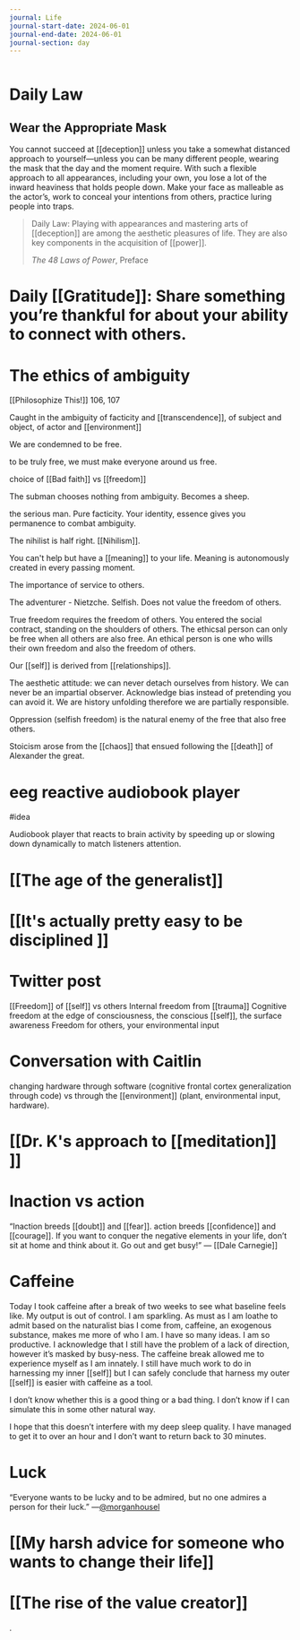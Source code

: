 ```yaml
---
journal: Life
journal-start-date: 2024-06-01
journal-end-date: 2024-06-01
journal-section: day
---
```


```calendar-nav
```

# Daily Law
## Wear the Appropriate Mask

You cannot succeed at [[deception]] unless you take a somewhat distanced approach to yourself—unless you can be many different people, wearing the mask that the day and the moment require. With such a flexible approach to all appearances, including your own, you lose a lot of the inward heaviness that holds people down. Make your face as malleable as the actor’s, work to conceal your intentions from others, practice luring people into traps.

> Daily Law: Playing with appearances and mastering arts of [[deception]] are among the aesthetic pleasures of life. They are also key components in the acquisition of [[power]].
> 
> _The 48 Laws of Power_, Preface

# Daily [[Gratitude]]: Share something you’re thankful for about your ability to connect with others.


# The ethics of ambiguity
[[Philosophize This!]]
106, 107

Caught in the ambiguity of facticity and [[transcendence]], of subject and object, of actor and [[environment]] 

We are condemned to be free.

to be truly free, we must make everyone around us free.

choice of 
[[Bad faith]] vs [[freedom]] 

The subman chooses nothing from ambiguity. Becomes a sheep.

the serious man. Pure facticity. Your identity, essence gives you permanence to combat ambiguity.

The nihilist is half right. [[Nihilism]].

You can't help but have a [[meaning]] to your life. Meaning is autonomously created in every passing moment. 

The importance of service to others.

The adventurer - Nietzche. Selfish. Does not value the freedom of others. 

True freedom requires the freedom of others. You entered the social contract, standing on the shoulders of others. The ethicsal person can only be free when all others are also free. An ethical person is one who wills their own freedom and also the freedom of others. 

Our [[self]] is derived from [[relationships]]. 

The aesthetic attitude: we can never detach ourselves from history. We can never be an impartial observer. Acknowledge bias instead of pretending you can avoid it. We are history unfolding therefore we are partially responsible.

Oppression (selfish freedom) is the natural enemy of the free that also free others.

Stoicism arose from the [[chaos]] that ensued following the [[death]] of Alexander the great.

# eeg reactive audiobook player
#idea 

Audiobook player that reacts to brain activity by speeding up or slowing down dynamically to match listeners attention. 

# [[The age of the generalist]]


# [[It's actually pretty easy to be disciplined ]]


# Twitter post

[[Freedom]] of [[self]] vs others
Internal freedom from [[trauma]]
Cognitive freedom at the edge of consciousness, the conscious [[self]], the surface awareness
Freedom for others, your environmental input

# Conversation with Caitlin
changing hardware through software (cognitive frontal cortex generalization through code) vs through the [[environment]] (plant, environmental input, hardware).

# [[Dr. K's approach to [[meditation]] ]]

# Inaction vs action

“Inaction breeds [[doubt]] and [[fear]]. action breeds [[confidence]] and [[courage]]. If you want to conquer the negative elements in your life, don’t sit at home and think about it. Go out and get busy!” — [[Dale Carnegie]]

# Caffeine

Today I took caffeine after a break of two weeks to see what baseline feels like. My output is out of control. I am sparkling. As must as I am loathe to admit based on the naturalist bias I come from, caffeine, an exogenous substance, makes me more of who I am. I have so many ideas. I am so productive. I acknowledge that I still have the problem of a lack of direction, however it’s masked by busy-ness. The caffeine break allowed me to experience myself as I am innately. I still have much work to do in harnessing my inner [[self]] but I can safely conclude that harness my outer [[self]] is easier with caffeine as a tool.

I don’t know whether this is a good thing or a bad thing. I don’t know if I can simulate this in some other natural way. 

I hope that this doesn’t interfere with my deep sleep quality. I have managed to get it to over an hour and I don’t want to return back to 30 minutes. 

# Luck

“Everyone wants to be lucky and to be admired, but no one admires a person for their luck.” —[@morganhousel](https://x.com/morganhousel)

# [[My harsh advice for someone who wants to change their life]]

# [[The rise of the value creator]]

. 

